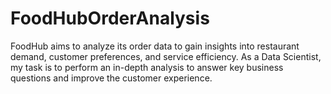 # FoodHubOrderAnalysis
FoodHub aims to analyze its order data to gain insights into restaurant demand, customer preferences, and service efficiency. As a Data Scientist, my task is to perform an in-depth analysis to answer key business questions and improve the customer experience.
